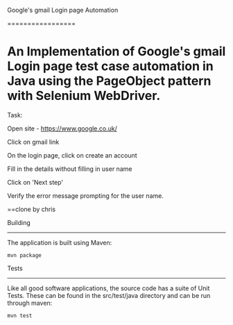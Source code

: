 Google's gmail Login page Automation

=================

An Implementation of Google's gmail Login page test case automation in Java using the PageObject pattern with Selenium WebDriver.
===============

Task:

Open site - https://www.google.co.uk/

Click on gmail link

On the login page, click on create an account

Fill in the details without filling in user name

Click on 'Next step'

Verify the error message prompting for the user name.

==clone by chris




Building

--------

The application is built using Maven:


`mvn package`




Tests

-----

Like all good software applications, the source code has a suite of Unit Tests. These can be found in the src/test/java directory 
and can be run through maven:


`mvn test`
